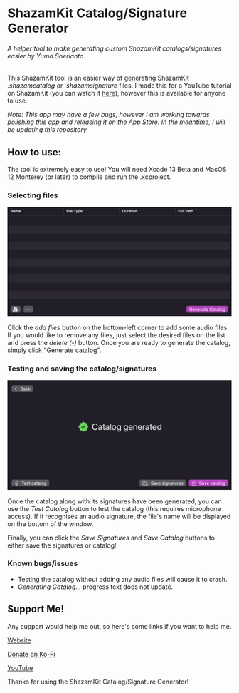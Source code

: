 # ShazamKit Catalog/Signature Generator
###### A helper tool to make generating custom ShazamKit catalogs/signatures easier by Yuma Soerianto.

This ShazamKit tool is an easier way of generating ShazamKit *.shazamcatalog* or *.shazamsignature* files. I made this for a YouTube tutorial on ShazamKit (you can watch it [here](https://www.youtube.com/watch?v=XMnH1vVzqWU)), however this is available for anyone to use.

*Note: This app may have a few bugs, however I am working towards polishing this app and releasing it on the App Store. In the meantime, I will be updating this repository.*



## How to use:
The tool is extremely easy to use! You will need Xcode 13 Beta and MacOS 12 Monterey (or later) to compile and run the .xcproject.

### Selecting files

![File Selection Screen](images/fileSelection.png)

Click the *add files* button on the bottom-left corner to add some audio files. If you would like to remove any files, just select the desired files on the list and press the *delete (-)* button.
Once you are ready to generate the catalog, simply click "Generate catalog".

### Testing and saving the catalog/signatures

![Catalog Generated Screen](images/catalogGenerated.png)

Once the catalog along with its signatures have been generated, you can use the *Test Catalog* button to test the catalog (this requires microphone access). If it recognises an audio signature, the file's name will be displayed on the bottom of the window.

Finally, you can click the *Save Signatures* and *Save Catalog* buttons to either save the signatures or catalog!

### Known bugs/issues
* Testing the catalog without adding any audio files will cause it to crash.
* *Generating Catalog...* progress text does not update.



## Support Me!
Any support would help me out, so here's some links if you want to help me.

[Website](http://madebyyuma.com)

[Donate on Ko-Fi](https://ko-fi.com/anyonecancode)

[YouTube](https://youtube.com/c/AnyoneCanCode)

Thanks for using the ShazamKit Catalog/Signature Generator!
